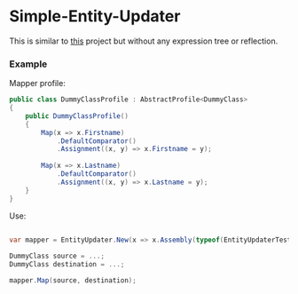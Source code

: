 # Simple-Entity-Updater

This is similar to [this](https://github.com/amir734jj/Entity-updater) project but without any expression tree or reflection.


### Example

Mapper profile:

```csharp
public class DummyClassProfile : AbstractProfile<DummyClass>
{
    public DummyClassProfile()
    {
        Map(x => x.Firstname)
            .DefaultComparator()
            .Assignment((x, y) => x.Firstname = y);
        
        Map(x => x.Lastname)
            .DefaultComparator()
            .Assignment((x, y) => x.Lastname = y);
    }
}
```

Use:
```csharp
   
var mapper = EntityUpdater.New(x => x.Assembly(typeof(EntityUpdaterTest).Assembly));

DummyClass source = ...;
DummyClass destination = ...;

mapper.Map(source, destination);

```
